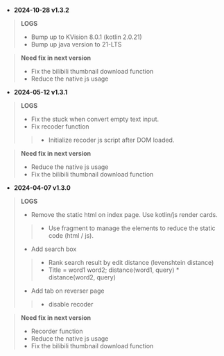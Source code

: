 - **2024-10-28 v1.3.2**
> **LOGS**
>- Bump up to KVision 8.0.1 (kotlin 2.0.21)
>- Bump up java version to 21-LTS

> **Need fix in next version**
>- Fix the bilibili thumbnail download function
>- Reduce the native js usage

- **2024-05-12 v1.3.1**
> **LOGS**
>- Fix the stuck when convert empty text input.
>- Fix recoder function
>>- Initialize recoder js script after DOM loaded.

> **Need fix in next version**
>- Reduce the native js usage
>- Fix the bilibili thumbnail download function

- **2024-04-07 v1.3.0**
> **LOGS**
>- Remove the static html on index page. Use kotlin/js render cards.
>>- Use fragment to manage the elements to reduce the static code (html / js).
>- Add search box
>>- Rank search result by edit distance (levenshtein distance)
>>- Title = word1 word2; distance(word1, query) * distance(word2, query)
>- Add tab on reverser page
>>- disable recoder 

> **Need fix in next version**
>- Recorder function
>- Reduce the native js usage
>- Fix the bilibili thumbnail download function